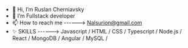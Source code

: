 - 👋 Hi, I’m Ruslan Cherniavsky
- 👀 I’m Fullstack developer 
- 📫 How to reach me ------> Nalsurion@gmail.com
- ✨ SKILLS ------> Javascript / HTML / CSS / Typescript / Node.js / React / MongoDB / Angular / MySQL / 


<!---
Ruslan-Cherniavsky/Ruslan-Cherniavsky is a ✨ special ✨ repository because its `README.md` (this file) appears on your GitHub profile.
You can click the Preview link to take a look at your changes.
--->
